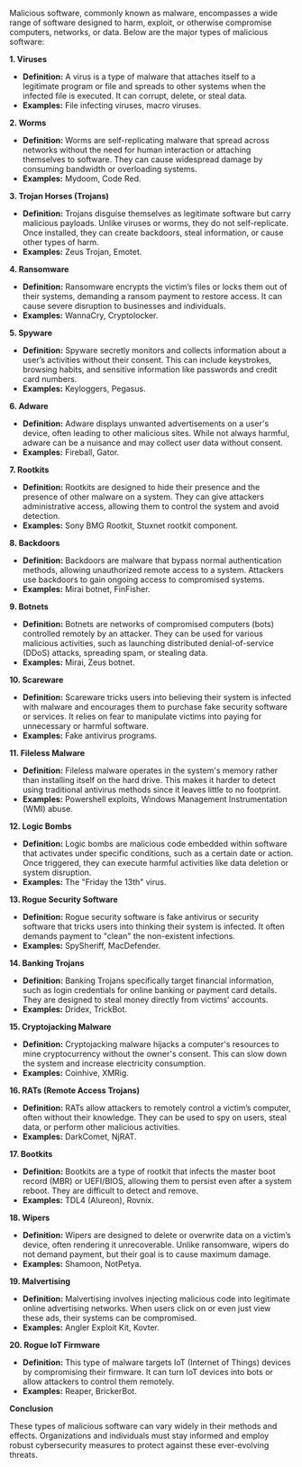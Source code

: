 Malicious software, commonly known as malware, encompasses a wide range of software designed to harm, exploit, or otherwise compromise computers, networks, or data. Below are the major types of malicious software:

<b> 1. Viruses </b>
* **Definition:** A virus is a type of malware that attaches itself to a legitimate program or file and spreads to other systems when the infected file is executed. It can corrupt, delete, or steal data.
* **Examples:** File infecting viruses, macro viruses.

<b>  2. Worms </b>
* **Definition:** Worms are self-replicating malware that spread across networks without the need for human interaction or attaching themselves to software. They can cause widespread damage by consuming bandwidth or overloading systems.
* **Examples:** Mydoom, Code Red.

<b>  3. Trojan Horses (Trojans) </b>
* **Definition:** Trojans disguise themselves as legitimate software but carry malicious payloads. Unlike viruses or worms, they do not self-replicate. Once installed, they can create backdoors, steal information, or cause other types of harm.
* **Examples:** Zeus Trojan, Emotet.

<b> 4. Ransomware </b>
* **Definition:** Ransomware encrypts the victim’s files or locks them out of their systems, demanding a ransom payment to restore access. It can cause severe disruption to businesses and individuals.
* **Examples:** WannaCry, Cryptolocker.

<b>  5. Spyware </b>
* **Definition:** Spyware secretly monitors and collects information about a user’s activities without their consent. This can include keystrokes, browsing habits, and sensitive information like passwords and credit card numbers.
* **Examples:** Keyloggers, Pegasus.

<b>  6. Adware </b>
* **Definition:** Adware displays unwanted advertisements on a user's device, often leading to other malicious sites. While not always harmful, adware can be a nuisance and may collect user data without consent.
* **Examples:** Fireball, Gator.

<b>  7. Rootkits </b>
* **Definition:** Rootkits are designed to hide their presence and the presence of other malware on a system. They can give attackers administrative access, allowing them to control the system and avoid detection.
* **Examples:** Sony BMG Rootkit, Stuxnet rootkit component.

<b>  8. Backdoors </b>
* **Definition:** Backdoors are malware that bypass normal authentication methods, allowing unauthorized remote access to a system. Attackers use backdoors to gain ongoing access to compromised systems.
* **Examples:** Mirai botnet, FinFisher.

<b> 9. Botnets </b>
* **Definition:** Botnets are networks of compromised computers (bots) controlled remotely by an attacker. They can be used for various malicious activities, such as launching distributed denial-of-service (DDoS) attacks, spreading spam, or stealing data.
* **Examples:** Mirai, Zeus botnet.

<b> 10. Scareware </b>
* **Definition:** Scareware tricks users into believing their system is infected with malware and encourages them to purchase fake security software or services. It relies on fear to manipulate victims into paying for unnecessary or harmful software.
* **Examples:** Fake antivirus programs.

<b> 11. Fileless Malware </b>
* **Definition:** Fileless malware operates in the system's memory rather than installing itself on the hard drive. This makes it harder to detect using traditional antivirus methods since it leaves little to no footprint.
* **Examples:** Powershell exploits, Windows Management Instrumentation (WMI) abuse.

<b> 12. Logic Bombs </b>
* **Definition:** Logic bombs are malicious code embedded within software that activates under specific conditions, such as a certain date or action. Once triggered, they can execute harmful activities like data deletion or system disruption.
* **Examples:** The "Friday the 13th" virus.

<b> 13. Rogue Security Software </b>
* **Definition:** Rogue security software is fake antivirus or security software that tricks users into thinking their system is infected. It often demands payment to "clean" the non-existent infections.
* **Examples:** SpySheriff, MacDefender.

<b> 14. Banking Trojans </b>
* **Definition:** Banking Trojans specifically target financial information, such as login credentials for online banking or payment card details. They are designed to steal money directly from victims' accounts.
* **Examples:** Dridex, TrickBot.

<b> 15. Cryptojacking Malware </b>
* **Definition:** Cryptojacking malware hijacks a computer's resources to mine cryptocurrency without the owner's consent. This can slow down the system and increase electricity consumption.
* **Examples:** Coinhive, XMRig.

<b> 16. RATs (Remote Access Trojans) </b>
* **Definition:** RATs allow attackers to remotely control a victim’s computer, often without their knowledge. They can be used to spy on users, steal data, or perform other malicious activities.
* **Examples:** DarkComet, NjRAT.

<b> 17. Bootkits </b>
* **Definition:** Bootkits are a type of rootkit that infects the master boot record (MBR) or UEFI/BIOS, allowing them to persist even after a system reboot. They are difficult to detect and remove.
* **Examples:** TDL4 (Alureon), Rovnix.

<b> 18. Wipers </b>
* **Definition:** Wipers are designed to delete or overwrite data on a victim’s device, often rendering it unrecoverable. Unlike ransomware, wipers do not demand payment, but their goal is to cause maximum damage.
* **Examples:** Shamoon, NotPetya.

<b> 19. Malvertising </b>
* **Definition:** Malvertising involves injecting malicious code into legitimate online advertising networks. When users click on or even just view these ads, their systems can be compromised.
* **Examples:** Angler Exploit Kit, Kovter.

<b> 20. Rogue IoT Firmware </b>
* **Definition:** This type of malware targets IoT (Internet of Things) devices by compromising their firmware. It can turn IoT devices into bots or allow attackers to control them remotely.
* **Examples:** Reaper, BrickerBot.

<b> Conclusion </b>

These types of malicious software can vary widely in their methods and effects. Organizations and individuals must stay informed and employ robust cybersecurity measures to protect against these ever-evolving threats.
